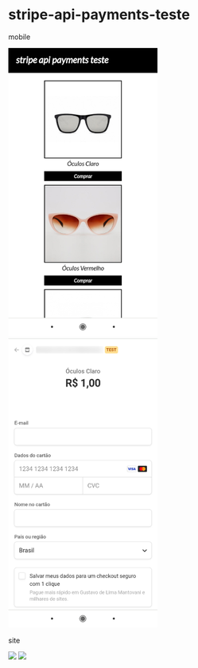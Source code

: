 # stripe-api-payments-teste

mobile

<img src="./demo/mobile/inicio.jpg" width="300" />
<img src="./demo/mobile/pagamento.jpg" width="300" />

site

<img src="./demo/site/inicio.jpg" width="600" />
<img src="./demo/site/pagamento.jpg" width="600" />
